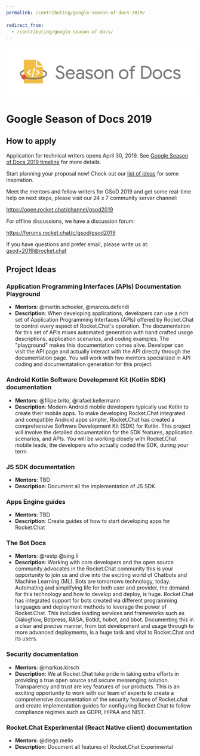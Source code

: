 ```yaml
---
permalink: /contributing/google-season-of-docs-2019/

redirect_from:
  - /contributing/google-season-of-docs/
---
```


[![Google Season of Docs 2019](https://github.com/Sing-Li/bbug/raw/master/images/gsodlogo.png)](https://developers.google.com/season-of-docs/)

# Google Season of Docs 2019

## How to apply

Application for technical writers opens April 30, 2019. See [Google Season of Docs 2019 timeline](https://developers.google.com/season-of-docs/docs/timeline) for more details.

Start planning your proposal now! Check out our [list of ideas](https://rocket.chat/docs/contributing/google-season-of-docs-2019/#project-ideas) for some inspiration.

Meet the mentors and fellow writers for GSoD 2019 and get some real-time help on next steps, please visit our 24 x 7 community server channel:

<https://open.rocket.chat/channel/gsod2019>

For offline discussions, we have a discussion forum:

<https://forums.rocket.chat/c/gsod/gsod2019>

If you have questions and prefer email, please write us at:  gsod+2019@rocket.chat

## Project Ideas

### Application Programming Interfaces (APIs) Documentation Playground

- **Mentors**: @martin.schoeler, @marcos.defendi
- **Description**: When developing applications, developers can use a rich set of Application Programming Interfaces (APIs) offered by Rocket.Chat to control every aspect of Rocket.Chat's operation. The documentation for this set of APIs mixes automated generation with hand crafted usage descriptions, application scenarios, and coding examples. The "playground" makes this documentation comes alive.  Developer can visit the API page and actually interact with the API directly through the documentation page.  You will work with two mentors specialized in API coding and documentatation generation for this project.

### Android Kotlin Software Development Kit (Kotlin SDK) documentation

- **Mentors**: @filipe.brito, @rafael.kellermann
- **Description**: Modern Android mobile developers typically use Kotlin to create their mobile apps.  To make developing Rocket.Chat integrated and compatible Android apps simpler,  Rocket.Chat has created a comprehensive Software Development Kit (SDK) for Kotlin. This project will involve the detailed documentation for the SDK features, application scenarios, and APIs.   You will be working closely with Rocket.Chat mobile leads, the developers who actually coded the SDK, during your term.

### JS SDK documentation

- **Mentors**: TBD
- **Description**: Document all the implementation of JS SDK.

### Apps Engine guides

- **Mentors**: TBD
- **Description**: Create guides of how to start developing apps for Rocket.Chat

### The Bot Docs

- **Mentors**: @reetp @sing.li
- **Description**: Working with core developers and the open source community advocates in the Rocket.Chat community this is your opportunity to join us and dive into the exciting world of Chatbots and Machine Learning (ML). Bots are tomorrows technology, today. Automating and simplifying life for both user and provider, the demand for this technology and how to develop and deploy, is huge. Rocket.Chat has integrated support for bots created via different programming languages and deployment methods to leverage the power of Rocket.Chat. This includes leading services and frameworks such as Dialogflow, Botpress, RASA, Botkit, hubot, and bbot. Documenting this in a clear and precise manner, from bot development and usage through to more advanced deployments, is a huge task and vital to Rocket.Chat and its users.

### Security documentation

- **Mentors**: @markus.kirsch
- **Description**: We at Rocket.Chat take pride in taking extra efforts in providing a true open source and secure messenging solution. Transparency and trust are key features of our products. This is an exciting opportunity to work with our team of experts to create a comprehensive documentation of the security features of Rocket.chat and create implementation guides for configuring Rocket.Chat to follow compliance regimes such as GDPR, HIPAA and NIST.

### Rocket.Chat Experimental (React Native client) documentation

- **Mentors**: @diego.mello
- **Description**: Document all features of Rocket.Chat Experimental
